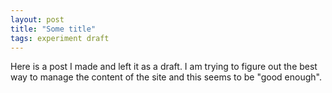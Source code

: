 ```yaml
---
layout: post
title: "Some title"
tags: experiment draft
---
```

Here is a post I made and left it as a draft. I am trying to figure out the best way to manage the content of the site and this seems to be "good enough".